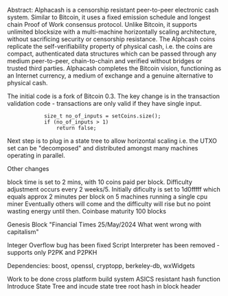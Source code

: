 Abstract: Alphacash is a censorship resistant peer-to-peer electronic cash system. Similar to Bitcoin, it uses a fixed emission schedule and longest chain Proof of Work consensus protocol. Unlike Bitcoin, it supports unlimited blocksize with a multi-machine horizontally scaling architecture, without sacrificing security or censorship resistance. The Alphcash coins replicate the self-verifiability property of physical cash, i.e. the coins are compact, authenticated data structures which can be passed through any medium peer-to-peer, chain-to-chain and verified without bridges or trusted third parties. Alphacash completes the Bitcoin vision, functioning as an Internet currency, a medium of exchange and a genuine alternative to physical cash.


The initial code is a fork of Bitcoin 0.3. The key change is in the transaction validation code - transactions are only valid if they have single input. 

                size_t no_of_inputs = setCoins.size();
                if (no_of_inputs > 1)
                    return false;

Next step is to plug in a state tree to allow horizontal scaling i.e. the UTXO set can be "decomposed" and distributed amongst many machines operating in parallel.

Other changes

block time is set to 2 mins, with 10 coins paid per block. Difficulty adjustment occurs every 2 weeks/5. Initially dificulty is set to 1d0fffff which equals approx 2 minutes per block on 5 machines running a single cpu miner Eventually others will come and the difficulty will rise but no point wasting energy until then.
Coinbase maturity 100 blocks

Genesis Block "Financial Times 25/May/2024 What went wrong with capitalism"

Integer Overflow bug has been fixed
Script Interpreter has been removed - supports only P2PK and P2PKH


Dependencies: boost, openssl, cryptopp, berkeley-db, wxWidgets

Work to be done
cross platform build system
ASICS resistant hash function
Introduce State Tree and incude state tree root hash in block header






